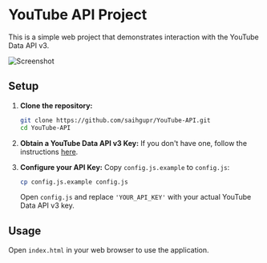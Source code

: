 # YouTube API Project



This is a simple web project that demonstrates interaction with the YouTube Data API v3.

![Screenshot](https://i.imgur.com/HXepnjC.png)

## Setup

1.  **Clone the repository:**
    ```bash
    git clone https://github.com/saihgupr/YouTube-API.git
    cd YouTube-API
    ```

2.  **Obtain a YouTube Data API v3 Key:**
    If you don't have one, follow the instructions [here](https://developers.google.com/youtube/v3/getting_started).

3.  **Configure your API Key:**
    Copy `config.js.example` to `config.js`:
    ```bash
    cp config.js.example config.js
    ```
    Open `config.js` and replace `'YOUR_API_KEY'` with your actual YouTube Data API v3 key.

## Usage

Open `index.html` in your web browser to use the application.


